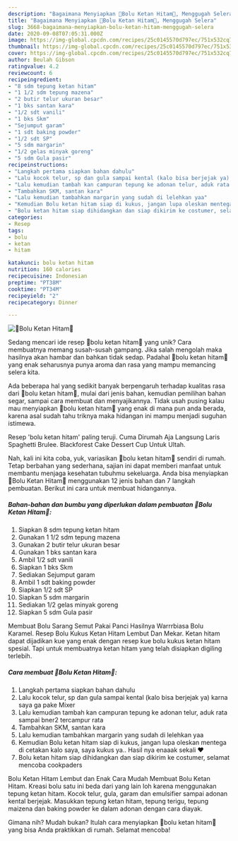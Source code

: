 ```yaml
---
description: "Bagaimana Menyiapkan 🍮Bolu Ketan Hitam🍮, Menggugah Selera"
title: "Bagaimana Menyiapkan 🍮Bolu Ketan Hitam🍮, Menggugah Selera"
slug: 3668-bagaimana-menyiapkan-bolu-ketan-hitam-menggugah-selera
date: 2020-09-08T07:05:31.000Z
image: https://img-global.cpcdn.com/recipes/25c0145570d797ec/751x532cq70/🍮bolu-ketan-hitam🍮-foto-resep-utama.jpg
thumbnail: https://img-global.cpcdn.com/recipes/25c0145570d797ec/751x532cq70/🍮bolu-ketan-hitam🍮-foto-resep-utama.jpg
cover: https://img-global.cpcdn.com/recipes/25c0145570d797ec/751x532cq70/🍮bolu-ketan-hitam🍮-foto-resep-utama.jpg
author: Beulah Gibson
ratingvalue: 4.2
reviewcount: 6
recipeingredient:
- "8 sdm tepung ketan hitam"
- "1 1/2 sdm tepung mazena"
- "2 butir telur ukuran besar"
- "1 bks santan kara"
- "1/2 sdt vanili"
- "1 bks Skm"
- "Sejumput garam"
- "1 sdt baking powder"
- "1/2 sdt SP"
- "5 sdm margarin"
- "1/2 gelas minyak goreng"
- "5 sdm Gula pasir"
recipeinstructions:
- "Langkah pertama siapkan bahan dahulu"
- "Lalu kocok telur, sp dan gula sampai kental (kalo bisa berjejak ya) karna saya ga pake Mixer"
- "Lalu kemudian tambah kan campuran tepung ke adonan telur, aduk rata sampai bner2 tercampur rata"
- "Tambahkan SKM, santan kara"
- "Lalu kemudian tambahkan margarin yang sudah di lelehkan yaa"
- "Kemudian Bolu ketan hitam siap di kukus, jangan lupa oleskan mentega di cetakan kalo saya, saya kukus ya.. Hasil nya enaaak sekali ❤️"
- "Bolu ketan hitam siap dihidangkan dan siap dikirim ke costumer, selamat mencoba cookpaders"
categories:
- Resep
tags:
- bolu
- ketan
- hitam

katakunci: bolu ketan hitam 
nutrition: 160 calories
recipecuisine: Indonesian
preptime: "PT38M"
cooktime: "PT34M"
recipeyield: "2"
recipecategory: Dinner

---
```



![🍮Bolu Ketan Hitam🍮](https://img-global.cpcdn.com/recipes/25c0145570d797ec/751x532cq70/🍮bolu-ketan-hitam🍮-foto-resep-utama.jpg)

Sedang mencari ide resep 🍮bolu ketan hitam🍮 yang unik? Cara membuatnya memang susah-susah gampang. Jika salah mengolah maka hasilnya akan hambar dan bahkan tidak sedap. Padahal 🍮bolu ketan hitam🍮 yang enak seharusnya punya aroma dan rasa yang mampu memancing selera kita.

Ada beberapa hal yang sedikit banyak berpengaruh terhadap kualitas rasa dari 🍮bolu ketan hitam🍮, mulai dari jenis bahan, kemudian pemilihan bahan segar, sampai cara membuat dan menyajikannya. Tidak usah pusing kalau mau menyiapkan 🍮bolu ketan hitam🍮 yang enak di mana pun anda berada, karena asal sudah tahu triknya maka hidangan ini mampu menjadi suguhan istimewa.

Resep &#39;bolu ketan hitam&#39; paling teruji. Cuma Dirumah Aja Langsung Laris Spaghetti Brulee. Blackforest Cake Dessert Cup Untuk Ultah.


Nah, kali ini kita coba, yuk, variasikan 🍮bolu ketan hitam🍮 sendiri di rumah. Tetap berbahan yang sederhana, sajian ini dapat memberi manfaat untuk membantu menjaga kesehatan tubuhmu sekeluarga. Anda bisa menyiapkan 🍮Bolu Ketan Hitam🍮 menggunakan 12 jenis bahan dan 7 langkah pembuatan. Berikut ini cara untuk membuat hidangannya.

<!--inarticleads1-->

##### Bahan-bahan dan bumbu yang diperlukan dalam pembuatan 🍮Bolu Ketan Hitam🍮:

1. Siapkan 8 sdm tepung ketan hitam
1. Gunakan 1 1/2 sdm tepung mazena
1. Gunakan 2 butir telur ukuran besar
1. Gunakan 1 bks santan kara
1. Ambil 1/2 sdt vanili
1. Siapkan 1 bks Skm
1. Sediakan Sejumput garam
1. Ambil 1 sdt baking powder
1. Siapkan 1/2 sdt SP
1. Siapkan 5 sdm margarin
1. Sediakan 1/2 gelas minyak goreng
1. Siapkan 5 sdm Gula pasir


Membuat Bolu Sarang Semut Pakai Panci Hasilnya Warrrbiasa Bolu Karamel. Resep Bolu Kukus Ketan Hitam Lembut Dan Mekar. Ketan hitam dapat dijadikan kue yang enak dengan resep kue bolu kukus ketan hitam spesial. Tapi untuk membuatnya ketan hitam yang telah disiapkan digiling terlebih. 

<!--inarticleads2-->

##### Cara membuat 🍮Bolu Ketan Hitam🍮:

1. Langkah pertama siapkan bahan dahulu
1. Lalu kocok telur, sp dan gula sampai kental (kalo bisa berjejak ya) karna saya ga pake Mixer
1. Lalu kemudian tambah kan campuran tepung ke adonan telur, aduk rata sampai bner2 tercampur rata
1. Tambahkan SKM, santan kara
1. Lalu kemudian tambahkan margarin yang sudah di lelehkan yaa
1. Kemudian Bolu ketan hitam siap di kukus, jangan lupa oleskan mentega di cetakan kalo saya, saya kukus ya.. Hasil nya enaaak sekali ❤️
1. Bolu ketan hitam siap dihidangkan dan siap dikirim ke costumer, selamat mencoba cookpaders


Bolu Ketan Hitam Lembut dan Enak Cara Mudah Membuat Bolu Ketan Hitam. Kreasi bolu satu ini beda dari yang lain loh karena menggunakan tepung ketan hitam. Kocok telur, gula, garam dan emulsifier sampai adonan kental berjejak. Masukkan tepung ketan hitam, tepung terigu, tepung maizena dan baking powder ke dalam adonan dengan cara diayak. 

Gimana nih? Mudah bukan? Itulah cara menyiapkan 🍮bolu ketan hitam🍮 yang bisa Anda praktikkan di rumah. Selamat mencoba!
